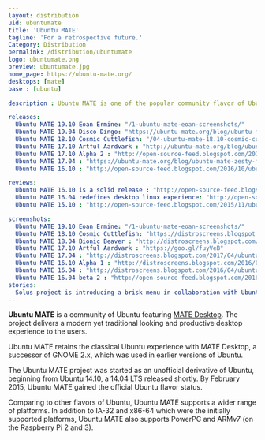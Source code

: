 ```yaml
---
layout: distribution
uid: ubuntumate
title: 'Ubuntu MATE'
tagline: 'For a retrospective future.'
Category: Distribution
permalink: /distribution/ubuntumate
logo: ubuntumate.png
preview: ubuntumate.jpg
home_page: https://ubuntu-mate.org/
desktops: [mate]
base : [ubuntu]

description : Ubuntu MATE is one of the popular community flavor of Ubuntu delivering, classical yet productive and mdoern desktop experience. Stories, updates and reviews of Ubuntu MATE.

releases:
  Ubuntu MATE 19.10 Eoan Ermine: "/1-ubuntu-mate-eoan-screenshots/"
  Ubuntu MATE 19.04 Disco Dingo: "https://ubuntu-mate.org/blog/ubuntu-mate-disco-final-release/"
  Ubuntu MATE 18.10 Cosmic Cuttlefish: "/04-ubuntu-mate-18.10-cosmic-cuttlefish-ships-a-more-stable-mate-desktop/"
  Ubuntu MATE 17.10 Artful Aardvark : "http://ubuntu-mate.org/blog/ubuntu-mate-artful-final-release/"
  Ubuntu MATE 17.10 Alpha 2 : "http://open-source-feed.blogspot.com/2017/07/ubuntu-mate-1710-alpha-2-released-with.html"
  Ubuntu MATE 17.04 : "https://ubuntu-mate.org/blog/ubuntu-mate-zesty-final-release/"
  Ubuntu MATE 16.10 : "http://open-source-feed.blogspot.com/2016/10/ubuntu-mate-1610-released-with-mate.html" 

reviews:
  Ubuntu MATE 16.10 is a solid release : "http://open-source-feed.blogspot.com/2016/10/ubuntu-mate-1610-is-solid-release-review.html"
  Ubuntu MATE 16.04 redefines desktop linux experience: "http://open-source-feed.blogspot.com/2016/04/ubuntu-mate-1604-redefines-desktop.html"
  Ubuntu MATE 15.10 : "http://open-source-feed.blogspot.com/2015/11/ubuntu-mate-1510-review.html"

screenshots:
  Ubuntu MATE 19.10 Eoan Ermine: "/1-ubuntu-mate-eoan-screenshots/"
  Ubuntu MATE 18.10 Cosmic Cuttlefish: "https://distroscreens.blogspot.com/2018/11/ubuntu-mate-1810-cosmic-cuttlefish.html"
  Ubuntu MATE 18.04 Bionic Beaver : "http://distroscreens.blogspot.com/2018/05/ubuntu-mate-1804-bionic-beaver.html"
  Ubuntu MATE 17.10 Artful Aardvark : "https://goo.gl/fuyVeB"
  Ubuntu MATE 17.04 : "http://distroscreens.blogspot.com/2017/04/ubuntu-mate-1704-zesty-zapus-screenshots.html"
  Ubuntu MATE 16.10 Alpha 1 : "http://distroscreens.blogspot.com/2016/07/ubuntu-mate-1610-alpha-1-screenshots.html"
  Ubuntu MATE 16.04 : "http://distroscreens.blogspot.com/2016/04/ubuntu-mate-1604-screenshots.html"
  Ubuntu MATE 16.04 beta 2 : "http://open-source-feed.blogspot.com/2016/03/ubuntu-mate-1604-beta-2-screenshot-tour.html"
stories:
  Solus project is introducing a brisk menu in collaboration with Ubuntu MATE : "http://open-source-feed.blogspot.com/2016/12/solus-project-is-introducing-brisk-menu.html"
---
```


**Ubuntu MATE** is a community of Ubuntu featuring [MATE Desktop](/desktop/mate). The project delivers a modern yet traditional looking and productive desktop experience to the users.

Ubuntu MATE retains the classical Ubuntu experience with MATE Desktop, a successor of GNOME 2.x, which was used in earlier versions of Ubuntu.

The Ubuntu MATE project was started as an unofficial derivative of Ubuntu, beginning from Ubuntu 14.10, a 14.04 LTS released shortly. By February 2015, Ubuntu MATE gained the official Ubuntu flavor status.

Comparing to other flavors of Ubuntu, Ubuntu MATE supports a wider range of platforms. In addition to IA-32 and x86-64 which were the initially supported platforms, Ubuntu MATE also supports PowerPC and ARMv7 (on the Raspberry Pi 2 and 3).